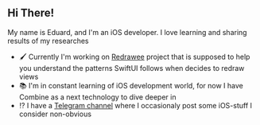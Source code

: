 ## Hi There!

My name is Eduard, and I'm an iOS developer. I love learning and sharing results of my researches

* 🖌️ Currently I'm working on [Redrawee](https://github.com/EduardJelenski/Redrawee) project that is supposed to help you understand the patterns SwiftUI follows when decides to redraw views
* 📚 I'm in constant learning of iOS development world, for now I have Combine as a next technology to dive deeper in
* ⁉️ I have a [Telegram channel](https://t.me/jelenskiOS) where I occasionaly post some iOS-stuff I consider non-obvious
